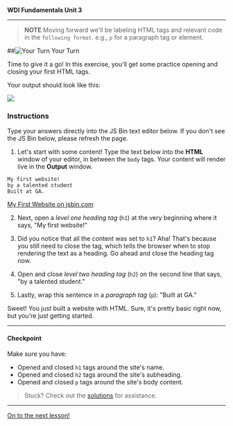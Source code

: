 **WDI Fundamentals Unit 3**

---

> **NOTE** Moving forward we'll be labeling HTML tags and relevant code in the `following format`. e.g., `p` for a paragraph tag or element.

##![Your Turn](../assets/exercise.png) Your Turn

Time to give it a go! In this exercise, you'll get some practice opening and closing your first HTML tags.

Your output should look like this:

![](assets/html-elements-exercise/my-first-website.png)

### Instructions

Type your answers directly into the JS Bin text editor below. If you don't see the JS Bin below, please refresh the page.

1) Let's start with some content! Type the text below into the **HTML** window of your editor, in between the `body` tags. Your content will render live in the **Output** window.

```
My first website!
by a talented student
Built at GA.
```

<a class="jsbin-embed" href="http://jsbin.com/rewadi/embed?html,css,output">My First Website on jsbin.com</a><script src="http://static.jsbin.com/js/embed.min.js?3.40.3"></script>

2) Next, open a *level one heading tag* (`h1`) at the very beginning where it says, "My first website!"

3) Did you notice that all the content was set to `h1`? Aha! That's because you still need to close the tag, which tells the browser when to stop rendering the text as a heading. Go ahead and close the heading tag now.

4) Open and close *level two heading tag* (`h2`) on the second line that says, "by a talented student."

5) Lastly, wrap this sentence in a *paragraph tag* (`p`): "Built at GA."



Sweet! You just built a website with HTML. Sure, it's pretty basic right now, but you're just getting started.

---

#### Checkpoint

Make sure you have:
- Opened and closed `h1` tags around the site's name.
- Opened and closed `h2` tags around the site's subheading.
- Opened and closed `p` tags around the site's body content.

> Stuck? Check out the [solutions](../exercise-solutions.md#html-elements) for assistance.

----
[On to the next lesson!](html-boilerplate.md)
